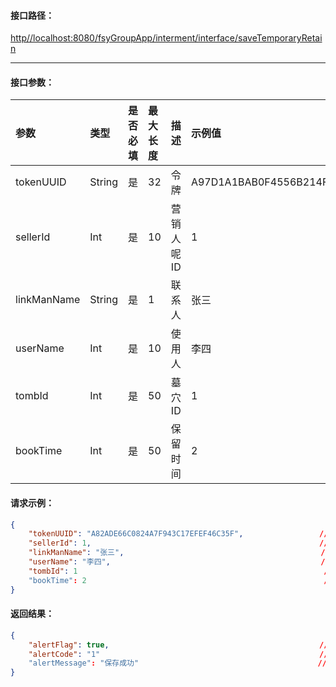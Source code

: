 #### 接口**路径：**

[http//localhost:8080/fsyGroupApp/interment/interface/saveTemporaryRetain](http:8080/fsyGroupApp/common/interface/appIndex)

---

#### 接口参数：

| 参数 | 类型 | 是否必填 | 最大长度 | 描述 | 示例值 |
| :--- | :--- | :--- | :--- | :--- | :--- |
| tokenUUID | String | 是 | 32 | 令牌 | A97D1A1BAB0F4556B214F34B9699F827 |
| sellerId | Int | 是 | 10 | 营销人呢ID | 1 |
| linkManName | String | 是 | 1 | 联系人 | 张三 |
| userName | Int | 是 | 10 | 使用人 | 李四 |
| tombId | Int | 是 | 50 | 墓穴ID | 1 |
| bookTime | Int | 是 | 50 | 保留时间 | 2 |

#### 请求示例：

```json
{
    "tokenUUID": "A82ADE66C0824A7F943C17EFEF46C35F",                 //令牌
    "sellerId": 1,                                                   //营销人ID
    "linkManName": "张三",                                            //联系人
    "userName": "李四",                                               //使用人
    "tombId": 1                                                       //墓穴ID
    "bookTime": 2                                                     //保留时间
}
```

#### 返回结果：

```json
{
    "alertFlag": true,                                               //成功标识
    "alertCode": "1"                                                 //成功编码
    "alertMessage": "保存成功"                                        //成功信息
}
```



